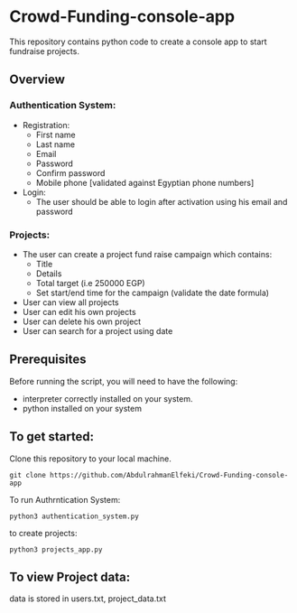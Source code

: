 # Crowd-Funding-console-app
This repository contains python code to create a console app to start fundraise projects.

## Overview
### Authentication System:
- Registration:
  - First name
  - Last name
  - Email
  - Password
  - Confirm password
  - Mobile phone [validated against Egyptian phone numbers]
- Login:
  - The user should be able to login after activation using his email and password

### Projects:
- The user can create a project fund raise campaign which contains:
  - Title
  - Details
  - Total target (i.e 250000 EGP)
  - Set start/end time for the campaign (validate the date formula)
- User can view all projects
- User can edit his own projects
- User can delete his own project
- User can search for a project using date

## Prerequisites
Before running the script, you will need to have the following:
- interpreter correctly installed on your system.
- python installed on your system

## To get started:
Clone this repository to your local machine.
```
git clone https://github.com/AbdulrahmanElfeki/Crowd-Funding-console-app
```
To run Authrntication System:
```
python3 authentication_system.py
```
to create projects:
```
python3 projects_app.py
```
## To view Project data:
data is stored in users.txt, project_data.txt
